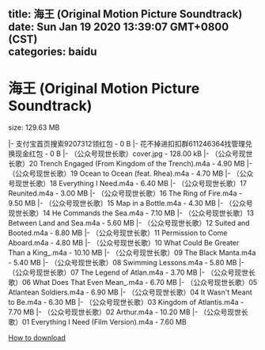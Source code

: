 
title: 海王 (Original Motion Picture Soundtrack)
date: Sun Jan 19 2020 13:39:07 GMT+0800 (CST)    
categories: baidu
---

# 海王 (Original Motion Picture Soundtrack)
size: 129.63 MB
 
 
|- 支付宝首页搜索9207312领红包 - 0 B
|- 花不掉进扣扣群611246364找管理兑换现金红包 - 0 B
|- （公众号现世长歌）cover.jpg - 128.00 kB
|- （公众号现世长歌）20 Trench Engaged (From Kingdom of the Trench).m4a - 4.90 MB
|- （公众号现世长歌）19 Ocean to Ocean (feat. Rhea).m4a - 4.70 MB
|- （公众号现世长歌）18 Everything I Need.m4a - 6.40 MB
|- （公众号现世长歌）17 Reunited.m4a - 3.00 MB
|- （公众号现世长歌）16 The Ring of Fire.m4a - 9.50 MB
|- （公众号现世长歌）15 Map in a Bottle.m4a - 4.30 MB
|- （公众号现世长歌）14 He Commands the Sea.m4a - 7.10 MB
|- （公众号现世长歌）13 Between Land and Sea.m4a - 5.60 MB
|- （公众号现世长歌）12 Suited and Booted.m4a - 8.80 MB
|- （公众号现世长歌）11 Permission to Come Aboard.m4a - 4.80 MB
|- （公众号现世长歌）10 What Could Be Greater Than a King_.m4a - 10.10 MB
|- （公众号现世长歌）09 The Black Manta.m4a - 5.40 MB
|- （公众号现世长歌）08 Swimming Lessons.m4a - 5.80 MB
|- （公众号现世长歌）07 The Legend of Atlan.m4a - 3.70 MB
|- （公众号现世长歌）06 What Does That Even Mean_.m4a - 6.70 MB
|- （公众号现世长歌）05 Atlantean Soldiers.m4a - 6.90 MB
|- （公众号现世长歌）04 It Wasn't Meant to Be.m4a - 6.30 MB
|- （公众号现世长歌）03 Kingdom of Atlantis.m4a - 7.70 MB
|- （公众号现世长歌）02 Arthur.m4a - 10.20 MB
|- （公众号现世长歌）01 Everything I Need (Film Version).m4a - 7.60 MB

[How to download](https://bpcam.bemobtrk.com/go/2ceec3aa-1ca2-46d6-b9ff-aaa5c184517c?jno=4330)